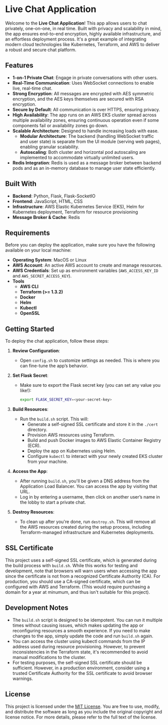 # Live Chat Application

Welcome to the **Live Chat Application**! This app allows users to chat privately, one-on-one, in real time. Built with privacy and scalability in mind, the app ensures end-to-end encryption, highly available infrastructure, and an effortless deployment process. It's a great example of integrating modern cloud technologies like Kubernetes, Terraform, and AWS to deliver a robust and secure chat platform.

## Features

- **1-on-1 Private Chat**: Engage in private conversations with other users.
- **Real-Time Communication**: Uses WebSocket connections to enable live, real-time chat.
- **Strong Encryption**: All messages are encrypted with AES symmetric encryption, and the AES keys themselves are secured with RSA encryption.
- **Secure by Default**: All communication is over HTTPS, ensuring privacy.
- **High Availability**: The app runs on an AWS EKS cluster spread across multiple availability zones, ensuring continuous operation even if some components fail or availability zones go down.
- **Scalable Architecture**: Designed to handle increasing loads with ease.
  - **Modular Architecture**: The backend (handling WebSocket traffic and user state) is separate from the UI module (serving web pages), enabling granular scalability.
  - **Autoscaling**: Both cluster and horizontal pod autoscaling are implemented to accommodate virtually unlimited users.
- **Redis Integration**: Redis is used as a message broker between backend pods and as an in-memory database to manage user state efficiently.


## Built With

- **Backend**: Python, Flask, Flask-SocketIO
- **Frontend**: JavaScript, HTML, CSS
- **Infrastructure**: AWS Elastic Kubernetes Service (EKS), Helm for Kubernetes deployment, Terraform for resource provisioning
- **Message Broker & Cache**: Redis

## Requirements

Before you can deploy the application, make sure you have the following available on your local machine:

- **Operating System**: MacOS or Linux
- **AWS Account**: An active AWS account to create and manage resources.
- **AWS Credentials**: Set up as environment variables (`AWS_ACCESS_KEY_ID` and `AWS_SECRET_ACCESS_KEY`).
- **Tools**
  - **AWS CLI**
  - **Terraform (>= 1.3.2)**
  - **Docker**
  - **Helm**
  - **Kubectl**
  - **OpenSSL**

## Getting Started

To deploy the chat application, follow these steps:

1. **Review Configuration**: 
   - Open `config.sh` to customize settings as needed. This is where you can fine-tune the app’s behavior.
   
2. **Set Flask Secret**:
   - Make sure to export the Flask secret key (you can set any value you like!):
     ```bash
     export FLASK_SECRET_KEY=<your-secret-key>
     ```

3. **Build Resources**:
   - Run the `build.sh` script. This will:
     - Generate a self-signed SSL certificate and store it in the `./cert` directory.
     - Provision AWS resources using Terraform.
     - Build and push Docker images to AWS Elastic Container Registry (ECR).
     - Deploy the app on Kubernetes using Helm.
     - Configure `kubectl` to interact with your newly created EKS cluster from your machine.

4. **Access the App**:
   - After running `build.sh`, you'll be given a DNS address from the Application Load Balancer. You can access the app by visiting that URL.
   - Log in by entering a username, then click on another user’s name in the lobby to start a private chat.

5. **Destroy Resources**:
   - To clean up after you're done, run `destroy.sh`. This will remove all the AWS resources created during the setup process, including Terraform-managed infrastructure and Kubernetes deployments.

## SSL Certificate

This project uses a self-signed SSL certificate, which is generated during the build process with `build.sh`. While this works for testing and development, note that browsers will warn users when accessing the app since the certificate is not from a recognized Certificate Authority (CA). For production, you should use a CA-signed certificate, which can be configured with AWS and Terraform. (This would require purchasing a domain for a year at minumum, and thus isn't suitable for this project).

## Development Notes

- The `build.sh` script is designed to be idempotent. You can run it multiple times without causing issues, which makes updating the app or reconfiguring resources a smooth experience. If you need to make changes to the app, simply update the code and run `build.sh` again.
- You can access the cluster using kubectl commands from the IP address used during resource provisioning. However, to prevent inconsistencies in the Terraform state, it's recommended to avoid manual modifications to the cluster.
- For testing purposes, the self-signed SSL certificate should be sufficient. However, in a production environment, consider using a trusted Certificate Authority for the SSL certificate to avoid browser warnings.

## License

This project is licensed under the [MIT License](https://opensource.org/licenses/MIT). You are free to use, modify, and distribute the software as long as you include the original copyright and license notice. For more details, please refer to the full text of the license.

